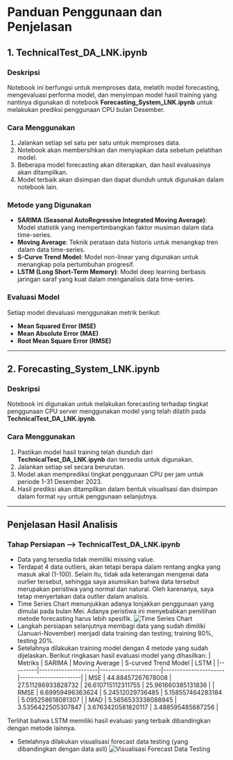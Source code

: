 # Panduan Penggunaan dan Penjelasan

## 1. TechnicalTest_DA_LNK.ipynb

### Deskripsi

Notebook ini berfungsi untuk memproses data, melatih model forecasting, mengevaluasi performa model, dan menyimpan model hasil training yang nantinya digunakan di notebook **Forecasting_System_LNK.ipynb** untuk melakukan prediksi penggunaan CPU bulan Desember.

### Cara Menggunakan

1. Jalankan setiap sel satu per satu untuk memproses data.
2. Notebook akan membersihkan dan menyiapkan data sebelum pelatihan model.
3. Beberapa model forecasting akan diterapkan, dan hasil evaluasinya akan ditampilkan.
4. Model terbaik akan disimpan dan dapat diunduh untuk digunakan dalam notebook lain.

### Metode yang Digunakan

- **SARIMA (Seasonal AutoRegressive Integrated Moving Average)**: Model statistik yang mempertimbangkan faktor musiman dalam data time-series.
- **Moving Average**: Teknik perataan data historis untuk menangkap tren dalam data time-series.
- **S-Curve Trend Model**: Model non-linear yang digunakan untuk menangkap pola pertumbuhan progresif.
- **LSTM (Long Short-Term Memory)**: Model deep learning berbasis jaringan saraf yang kuat dalam menganalisis data time-series.

### Evaluasi Model

Setiap model dievaluasi menggunakan metrik berikut:

- **Mean Squared Error (MSE)**
- **Mean Absolute Error (MAE)**
- **Root Mean Square Error (RMSE)**

---

## 2. Forecasting_System_LNK.ipynb

### Deskripsi

Notebook ini digunakan untuk melakukan forecasting terhadap tingkat penggunaan CPU server menggunakan model yang telah dilatih pada **TechnicalTest_DA_LNK.ipynb**.

### Cara Menggunakan

1. Pastikan model hasil training telah diunduh dari **TechnicalTest_DA_LNK.ipynb** dan tersedia untuk digunakan.
2. Jalankan setiap sel secara berurutan.
3. Model akan memprediksi tingkat penggunaan CPU per jam untuk periode 1-31 Desember 2023.
4. Hasil prediksi akan ditampilkan dalam bentuk visualisasi dan disimpan dalam format `npy` untuk penggunaan selanjutnya.

---

## Penjelasan Hasil Analisis
### Tahap Persiapan --> TechnicalTest_DA_LNK.ipynb
* Data yang tersedia tidak memiliki missing value.
* Terdapat 4 data outliers, akan tetapi berapa dalam rentang angka yang masuk akal (1-100). Selain itu, tidak ada keterangan mengenai data ourlier tersebut, sehingga saya asumsikan bahwa data tersebut merupakan peristiwa yang normal dan natural. Oleh karenanya, saya tetap menyertakan data outlier dalam analisis.
* Time Series Chart menunjukkan adanya lonjakkan penggunaan yang dimulai pada bulan Mei. Adanya peristiwa ini menyebabkan pemilihan metode forecasting harus lebih spesifik.
![Time Series Chart](https://drive.google.com/uc?export=view&id=1k6ZO1CRjRX9DoY-oc5Fg90uZouP4LSgI)
* Langkah persiapan selanjutnya membagi data yang sudah dimiliki (Januari-November) menjadi data training dan testing; training 80%, testing 20%.
* Setelahnya dilakukan training model dengan 4 metode yang sudah dijelaskan. Berikut ringkasan hasil evaluasi model yang dihasilkan:
| Metriks | SARIMA              | Moving Average       | S-curved Trend Model  | LSTM                 |
|---------|---------------------|----------------------|----------------------|----------------------|
| MSE     | 44.88457267678008   | 27.511286933828732   | 26.610715112311755   | 25.961660385131836   |
| RMSE    | 6.69959496363624    | 5.24512029736485     | 5.158557464283184    | 5.095258618081307    |
| MAD     | 5.5656533338088945  | 3.5356422505307847   | 3.6763420581820117   | 3.488595485687256    |


Terlihat bahwa LSTM memiliki hasil evaluasi yang terbaik dibandingkan dengan metode lainnya.
* Setelahnya dilakukan visualisasi forecast data testing (yang dibandingkan dengan data asli)
![Visualisasi Forecast Data Testing](https://drive.google.com/uc?export=view&id=1oQlwHlFTU4i_6ocJecn6OtU5GgNFOZVn)
